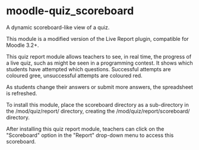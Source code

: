 # moodle-quiz_scoreboard

A dynamic scoreboard-like view of a quiz.

This module is a modified version of the Live Report plugin, compatible for Moodle 3.2+.

This quiz report module allows teachers to see, in real time, the progress of a
live quiz, such as might be seen in a programming contest. It shows which students
have attempted which questions. Successful attempts are coloured gree, unsuccessful
attempts are coloured red.

As students change their answers or submit more answers, the spreadsheet is
refreshed.

To install this module, place the scoreboard directory as a sub-directory in the
<your moodle site>/mod/quiz/report/ directory, creating the
<your moodle site>/mod/quiz/report/scoreboard/ directory.

After installing this quiz report module, teachers can click on the "Scoreboard"
option in the "Report" drop-down menu to access this scoreboard.
